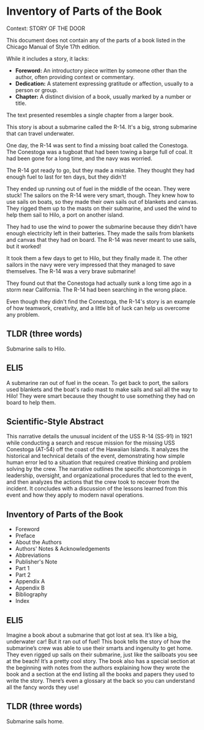 # Inventory of Parts of the Book
Context: STORY OF THE DOOR

This document does not contain any of the parts of a book listed in the Chicago
Manual of Style 17th edition. 

While it includes a story, it lacks:

* **Foreword:** An introductory piece written by someone other than the author,
  often providing context or commentary.
* **Dedication:** A statement expressing gratitude or affection, usually to a person
  or group.
* **Chapter:**  A distinct division of a book, usually marked by a number or title. 

The text presented resembles a single chapter from a larger book. 


This story is about a submarine called the R-14. It's a big, strong submarine that can travel underwater.

One day, the R-14 was sent to find a missing boat called the Conestoga. The
Conestoga was a tugboat that had been towing a barge full of coal. It had been
gone for a long time, and the navy was worried.

The R-14 got ready to go, but they made a mistake. They thought they had
enough fuel to last for ten days, but they didn't!

They ended up running out of fuel in the middle of the ocean. They were stuck!
The sailors on the R-14 were very smart, though. They knew how to use sails
on boats, so they made their own sails out of blankets and canvas. They rigged
them up to the masts on their submarine, and used the wind to help them sail to
Hilo, a port on another island.

They had to use the wind to power the submarine because they didn’t have
enough electricity left in their batteries. They made the sails from blankets and
canvas that they had on board. The R-14 was never meant to use sails, but it
worked!

It took them a few days to get to Hilo, but they finally made it. The other sailors in the navy were very impressed that they managed to save themselves. The
R-14 was a very brave submarine!

They found out that the Conestoga had actually sunk a long time ago in a storm
near California. The R-14 had been searching in the wrong place.

Even though they didn't find the Conestoga, the R-14's story is an example of
how teamwork, creativity, and a little bit of luck can help us overcome any problem.



## TLDR (three words)

Submarine sails to Hilo.

## ELI5

A submarine ran out of fuel in the ocean. To get back to port, the sailors used
blankets and the boat's radio mast to make sails and sail all the way to Hilo! They
were smart because they thought to use something they had on board to help them.

## Scientific-Style Abstract

This narrative details the unusual incident of the USS R-14 (SS-91) in 1921
while conducting a search and rescue mission for the missing USS Conestoga
(AT-54) off the coast of the Hawaiian Islands. It analyzes the historical and technical details of the event, demonstrating how simple human error led to a
situation that required creative thinking and problem solving by the crew. The
narrative outlines the specific shortcomings in leadership, oversight, and organizational procedures that led to the event, and then analyzes the actions that
the crew took to recover from the incident. It concludes with a discussion of the
lessons learned from this event and how they apply to modern naval operations.



## Inventory of Parts of the Book
* Foreword
* Preface
* About the Authors
* Authors' Notes & Acknowledgements 
* Abbreviations
* Publisher's Note 
* Part 1
* Part 2
* Appendix A
* Appendix B
* Bibliography
* Index 

## ELI5
Imagine a book about a submarine that got lost at sea. It’s like a big, underwater car! But it ran out of fuel! 
This book tells the story of how the submarine’s crew was able to use their smarts and ingenuity to get
home. They even rigged up sails on their submarine, just like the sailboats you see at the beach! It’s a
pretty cool story. 
The book also has a special section at the beginning with notes from the authors explaining how they
wrote the book and a section at the end listing all the books and papers they used to write the
story. There’s even a glossary at the back so you can understand all the fancy words they use! 

## TLDR (three words)
Submarine sails home. 
